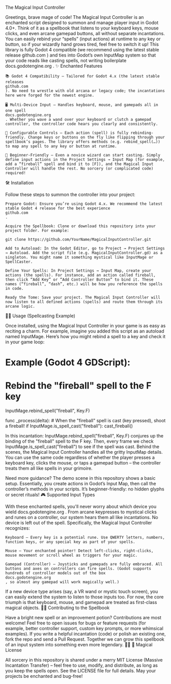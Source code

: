 The Magical Input Controller

Greetings, brave mage of code! The Magical Input Controller is an enchanted script designed to summon and manage player input in Godot 4.0+. Think of it as a spellbook that listens to your keyboard keys, mouse clicks, and even arcane gamepad buttons, all without separate incantations. You can easily rebind your “spells” (input actions) at runtime to any key or button, so if your wizardly hand grows tired, feel free to switch it up! This library is fully Godot 4 compatible (we recommend using the latest stable release
github.com
) and ties into Godot’s own InputMap system so that your code reads like casting spells, not writing boilerplate
docs.godotengine.org
.
✨ Enchanted Features

    📚 Godot 4 Compatibility – Tailored for Godot 4.x (the latest stable releases
    github.com
    ). No need to wrestle with old arcana or legacy code; the incantations here were forged for the newest engine.

    🖥️ Multi-Device Input – Handles keyboard, mouse, and gamepads all in one spell
    docs.godotengine.org
    . Whether you wave a wand over your keyboard or clutch a gamepad controller, the controller code hears you clearly and consistently.

    🔄 Configurable Controls – Each action (spell) is fully rebinding-friendly. Change keys or buttons on the fly like flipping through your spellbook’s pages. The library offers methods (e.g. rebind_spell(…)) to map any spell to any key or button at runtime.

    🧩 Beginner-Friendly – Even a novice wizard can start casting. Simply define input actions in the Project Settings → Input Map (for example, add a “fireball” spell and bind it to [F]), and the Magical Input Controller will handle the rest. No sorcery (or complicated code) required!

🛠️ Installation

Follow these steps to summon the controller into your project:

    Prepare Godot: Ensure you’re using Godot 4.x. We recommend the latest stable Godot 4 release for the best experience
    github.com
    .

    Acquire the Spellbook: Clone or download this repository into your project folder. For example:

    git clone https://github.com/YourName/MagicalInputController.git

    Add to Autoload: In the Godot Editor, go to Project → Project Settings → Autoload. Add the script file (e.g. MagicalInputController.gd) as a singleton. You might name it something mystical like InputMage or SpellCaster.

    Define Your Spells: In Project Settings → Input Map, create your actions (the spells). For instance, add an action called fireball, then click “Add Key” or “Add Controller Button” to bind it. These names (“fireball”, “dash”, etc.) will be how you reference the spells in code.

    Ready the Tome: Save your project. The Magical Input Controller will now listen to all defined actions (spells) and route them through its arcane logic.

🧙‍♀️ Usage (Spellcasting Example)

Once installed, using the Magical Input Controller in your game is as easy as reciting a charm. For example, imagine you added this script as an autoload named InputMage. Here’s how you might rebind a spell to a key and check it in your game loop:

# Example (Godot 4 GDScript):

# Rebind the "fireball" spell to the F key

InputMage.rebind_spell("fireball", Key.F)

func \_process(delta): # When the "fireball" spell is cast (key pressed), shoot a fireball!
if InputMage.is_spell_cast("fireball"):
cast_fireball()

In this incantation: InputMage.rebind_spell("fireball", Key.F) conjures up the binding of the "fireball" spell to the F key. Then, every frame we check InputMage.is_spell_cast("fireball") to see if the spell was cast. Behind the scenes, the Magical Input Controller handles all the gritty InputMap details. You can use the same code regardless of whether the player presses a keyboard key, clicks the mouse, or taps a gamepad button – the controller treats them all like spells in your grimoire.

Need more guidance? The demo scene in this repository shows a basic setup. Essentially, you create actions in Godot’s Input Map, then call the controller’s methods in your scripts. It’s beginner-friendly: no hidden glyphs or secret rituals!
🎮 Supported Input Types

With these enchanted spells, you'll never worry about which device you wield
docs.godotengine.org
. From arcane keypresses to mystical clicks and runes on a controller, our system hears them all like incantations. No device is left out of the spell. Specifically, the Magical Input Controller recognizes:

    Keyboard — Every key is a potential rune. Use QWERTY letters, numbers, function keys, or any special key as part of your spells.

    Mouse — Your enchanted pointer! Detect left-clicks, right-clicks, mouse movement or scroll wheel as triggers for your magic.

    Gamepad (Controller) — Joysticks and gamepads are fully embraced. All buttons and axes on controllers can fire spells. (Godot supports hundreds of controller models out of the box
    docs.godotengine.org
    , so almost any gamepad will work magically well.)

If a new device type arises (say, a VR wand or mystic touch screen), you can easily extend the system to listen to those inputs too. For now, the core triumph is that keyboard, mouse, and gamepad are treated as first-class magical objects.
🧙‍♂️ Contributing to the Spellbook

Have a bright new spell or an improvement potion? Contributions are most welcome! Feel free to open issues for bugs or feature requests (for example, better controller support, custom key prompts, or more whimsical examples). If you write a helpful incantation (code) or polish an existing one, fork the repo and send a Pull Request. Together we can grow this spellbook of an input system into something even more legendary. 📖✨
🦄 Magical License

All sorcery in this repository is shared under a merry MIT License (Massive Incantation Transfer) – feel free to use, modify, and distribute, as long as you keep the spells open. See the LICENSE file for full details. May your projects be enchanted and bug-free!
